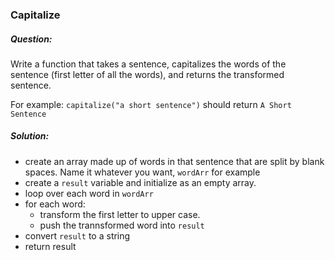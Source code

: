 ### Capitalize

##### Question:

Write a function that takes a sentence, capitalizes the words of the sentence (first letter of all the words), and returns the transformed sentence.

For example: `capitalize("a short sentence")` should return `A Short Sentence`

##### Solution:

- create an array made up of words in that sentence that are split by blank spaces. Name it whatever you want, `wordArr` for example
- create a `result` variable and initialize as an empty array.
- loop over each word in `wordArr`
- for each word:
  - transform the first letter to upper case.
  - push the trannsformed word into `result`
- convert `result` to a string
- return result
